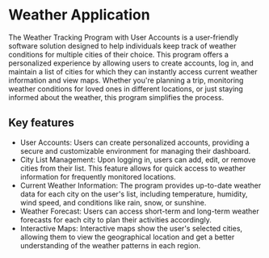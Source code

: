# Weather Application
The Weather Tracking Program with User Accounts is a user-friendly software solution designed to help individuals keep track of weather conditions for multiple cities of their choice. 
This program offers a personalized experience by allowing users to create accounts, log in, and maintain a list of cities for which they can instantly access current weather information and view maps. 
Whether you're planning a trip, monitoring weather conditions for loved ones in different locations, or just staying informed about the weather, this program simplifies the process.
## Key features 
- User Accounts: Users can create personalized accounts, providing a secure and customizable environment for managing their dashboard.
- City List Management: Upon logging in, users can add, edit, or remove cities from their list. This feature allows for quick access to weather information for frequently monitored locations.
- Current Weather Information: The program provides up-to-date weather data for each city on the user's list, including temperature, humidity, wind speed, and conditions like rain, snow, or sunshine.
- Weather Forecast: Users can access short-term and long-term weather forecasts for each city to plan their activities accordingly.
- Interactive Maps: Interactive maps show the user's selected cities, allowing them to view the geographical location and get a better understanding of the weather patterns in each region.
